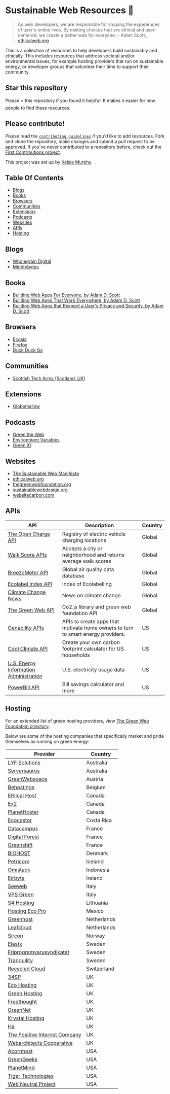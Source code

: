 # Sustainable Web Resources 🌿

>As web developers, we are responsible for shaping the experiences of user's online lives. By making choices that are ethical and user-centered, we create a better web for everyone. - Adam Scott, [ethicalweb.org](https://www.ethicalweb.org/)

This is a collection of resources to help developers build sustainably and ethically. This includes resources that address societal and/or environmental issues, for example hosting providers that run on sustainable energy, or developer groups that volunteer their time to support their community.

## Star this repository

Please ⭐ this repository if you found it helpful!
It makes it easier for new people to find these resources.

## Please contribute!

Please read the [`contributing guidelines`](./CONTRIBUTING.md) if you'd like to add resources. Fork and clone the repository, make changes and submit a pull request to be approved. If you've never contributed to a repository before, check out the [First Contributions project](https://github.com/firstcontributions/first-contributions).

This project was set up by [Kelsie Murphy](https://www.kelsiesmurphy.com/).

## Table Of Contents

- [Blogs](#blogs)
- [Books](#books)
- [Browsers](#browsers)
- [Communities](#communities)
- [Extensions](#extensions)
- [Podcasts](#podcasts)
- [Websites](#websites)
- [APIs](#apis)
- [Hosting](#hosting)

## Blogs
- [Wholegrain Digital](https://www.wholegraindigital.com/blog/)
- [Mightybytes](https://www.mightybytes.com/blog/web-hosting-renewable-energy/)

## Books
- [Building Web Apps For Everyone, by Adam D. Scott](https://github.com/ascott1/ethical-web-dev/tree/master/web-apps-for-everyone)
- [Building Web Apps That Work Everywhere, by Adam D. Scott](https://github.com/ascott1/ethical-web-dev/tree/master/web-apps-that-work-everywhere)
- [Building Web Apps that Respect a User's Privacy and Security, by Adam D. Scott](https://github.com/ascott1/ethical-web-dev/tree/master/web-apps-privacy-security)

## Browsers
- [Ecosia](https://info.ecosia.org/?tt=69a3f18e)
- [Firefox](https://www.mozilla.org/en-GB/)
- [Duck Duck Go](https://duckduckgo.com/)

## Communities
- [Scottish Tech Army (Scotland, UK)](https://www.scottishtecharmy.org/)

## Extensions
- [Globemallow](https://globemallow.io/)

## Podcasts
- [Green the Web](https://greentheweb.com/podcast/)
- [Environment Variables](https://open.spotify.com/show/4gynCMPIRC49vcO0hA8PGi?nd=1)
- [Green IO](https://open.spotify.com/show/5inTsYpe1AZeCmLbLDjPx6)

## Websites
- [The Sustainable Web Manifesto](https://www.sustainablewebmanifesto.com/)
- [ethicalweb.org](https://www.ethicalweb.org/)
- [thegreenwebfoundation.org](https://www.thegreenwebfoundation.org/)
- [sustainablewebdesign.org](https://sustainablewebdesign.org/)
- [websitecarbon.com](https://www.websitecarbon.com/)

## APIs
| API | Description | Country |
| -------- | ----------- | ------- |
| [The Open Charge API](https://openchargemap.org/site/develop#api) |  Registry of electric vehicle charging locations | Global |
| [Walk Score APIs](https://www.walkscore.com/professional/walk-score-apis.php) |  Accepts a city or neighborhood and returns average walk scores | Global |
| [BreezoMeter API](https://docs.breezometer.com/) | Global air quality data database | Global |
| [Ecolabel Index API](https://www.ecolabelindex.com/developers/) | Index of Ecolabelling | Global |
| [Climate Change News](https://rapidapi.com/AmeenShaikh025/api/climate-change-news55/) | News on climate change | Global |
| [The Green Web API](https://github.com/thegreenwebfoundation/co2.js) | Co2.js library and green web foundation API | Global |
| [Genability APIs](https://developer.genability.com/) |   APIs to create apps that motivate home owners to turn to smart energy providers. | US |
| [Cool Climate API](https://coolclimate.org/api) | Create your own carbon footprint calculator for US households | US |
| [U.S. Energy Information Administration](https://www.eia.gov/developer/) | U.S. electricity usage data | US |
| [PowerBill API](https://developers.cleanpower.com/utility-rates-bill-savings/) | Bill savings calculator and more | US |

## Hosting
For an extended list of green hosting providers, view [The Green Web Foundation directory](https://www.thegreenwebfoundation.org/directory/). 

Below are some of the hosting companies that specifically market and pride themselves as running on green energy:

| Provider | Country |
| -------- | ------- |
| [LYF Solutions](https://www.lyfsolutions.com.au/) | Australia |
| [Serversaurus](https://serversaurus.com.au/) | Australia |
| [GreenWebspace](https://greenwebspace.com/) | Austria |
| [Behostings](https://www.behostings.com/fr/) | Belgium |
| [Ethical Host](https://www.ethicalhost.ca/) | Canada |
| [Ex2](https://www.ex2.com/) | Canada |
| [PlanetHoster](https://www.planethoster.com/fr/) | Canada |
| [Ecocastor](https://www.ecocastor.com/) | Costa Rica |
| [Datacampus](https://datacampus.fr/) | France |
| [Digital Forest](https://digitalforest.fr/) | France |
| [Greenshift](https://www.greenshift.co/en/) | France |
| [BIOHOST](https://www.biohost.de/) | Denmark |
| [Petricore](https://petricore.eco/) | Iceland |
| [Omistack](https://www.omistack.id/) | Indonesia |
| [Eirbyte](https://eirbyte.ie/) | Ireland |
| [Seeweb](https://www.seeweb.it/) | Italy |
| [VPS Green](https://www.vps-green.com/) | Italy |
| [S4 Hosting](https://s-4.host/) | Lithuania |
| [Hosting Eco Pro](https://hostingecopro.com/) | Mexico |
| [Greenhost](https://greenhost.nl/) | Netherlands |
| [Leafcloud](https://www.leaf.cloud/) | Netherlands |
| [Sircon](https://sircon.no/) | Norway |
| [Elastx](https://elastx.se/en/) | Sweden |
| [Friprogramvarusyndikatet](https://www.friprogramvarusyndikatet.se/) | Sweden |
| [Tranquility](https://tranquillity.se/) | Sweden |
| [Recycled Cloud](https://recycled.cloud/) | Switzerland |
| [34SP](https://www.34sp.com/sustainable-hosting) | UK |
| [Eco Hosting](http://www.ecohosting.co.uk/) | UK |
| [Green Hosting](https://www.green-hosting.co.uk/) | UK |
| [Freethought](https://www.freethought.uk/) | UK |
| [GreenNet](https://www.greennet.org.uk/) | UK |
| [Krystal Hosting](https://krystal.uk/green) | UK |
| [Ha](https://www.weareha.co.uk/) | UK |
| [The Positive Internet Company](https://positive-internet.com/) | UK |
| [Webarchitects Cooperative](https://www.webarchitects.coop/) | UK |
| [Acornhost](https://www.acornhost.com/) | USA |
| [GreenGeeks](https://www.greengeeks.com/) | USA |
| [PlanetMind](http://www.planetmind.net/) | USA |
| [Tiger Technologies](https://www.tigertech.net/) | USA |
| [Web Neutral Project](https://www.webneutralproject.com/) | USA |
